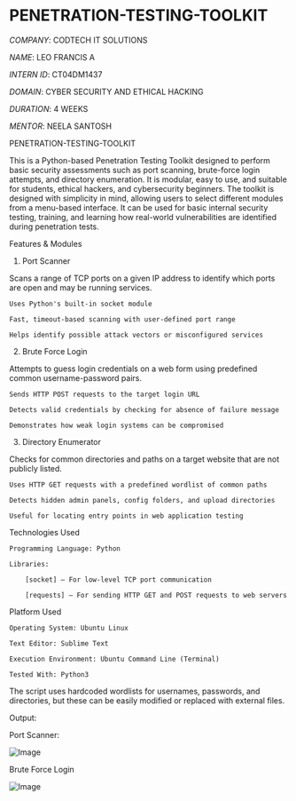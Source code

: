 # PENETRATION-TESTING-TOOLKIT

 *COMPANY*: CODTECH IT SOLUTIONS

 *NAME*: LEO FRANCIS A

 *INTERN ID*: CT04DM1437 

 *DOMAIN*: CYBER SECURITY AND ETHICAL HACKING

 *DURATION*: 4 WEEKS

 *MENTOR*: NEELA SANTOSH

 
PENETRATION-TESTING-TOOLKIT
 
   This is a Python-based Penetration Testing Toolkit designed to perform basic security assessments such as port scanning, brute-force login attempts, and directory enumeration. It is modular, easy to use, and suitable for students, ethical hackers, and cybersecurity beginners.
   The toolkit is designed with simplicity in mind, allowing users to select different modules from a menu-based interface. It can be used for basic internal security testing, training, and learning how real-world vulnerabilities are identified during penetration tests.

Features & Modules

1. Port Scanner

Scans a range of TCP ports on a given IP address to identify which ports are open and may be running services.

    Uses Python's built-in socket module

    Fast, timeout-based scanning with user-defined port range

    Helps identify possible attack vectors or misconfigured services

2. Brute Force Login

Attempts to guess login credentials on a web form using predefined common username-password pairs.

    Sends HTTP POST requests to the target login URL

    Detects valid credentials by checking for absence of failure message

    Demonstrates how weak login systems can be compromised

3. Directory Enumerator

Checks for common directories and paths on a target website that are not publicly listed.

    Uses HTTP GET requests with a predefined wordlist of common paths

    Detects hidden admin panels, config folders, and upload directories

    Useful for locating entry points in web application testing

Technologies Used

    Programming Language: Python 

    Libraries:

        [socket] – For low-level TCP port communication

        [requests] – For sending HTTP GET and POST requests to web servers

Platform Used

    Operating System: Ubuntu Linux

    Text Editor: Sublime Text 

    Execution Environment: Ubuntu Command Line (Terminal)

    Tested With: Python3


The script uses hardcoded wordlists for usernames, passwords, and directories, but these can be easily modified or replaced with external files.

Output:

Port Scanner:

![Image](https://github.com/user-attachments/assets/d74dc42b-9dbc-434d-ac6c-689d8a6e53d5)

Brute Force Login

![Image](https://github.com/user-attachments/assets/4c86620a-4754-4994-9269-837066705db4)


    





